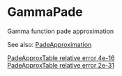 # GammaPade

Gamma function pade approximation

See also: [PadeApproximation](https://github.com/tk-yoshimura/PadeApproximation/)  

[PadeApproxTable relative error 4e-16](https://github.com/tk-yoshimura/GammaPade/blob/main/results/gamma_pade_table_e16.csv)  
[PadeApproxTable relative error 2e-31](https://github.com/tk-yoshimura/GammaPade/blob/main/results/gamma_pade_table_e31.csv)  